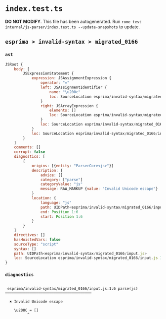 # `index.test.ts`

**DO NOT MODIFY**. This file has been autogenerated. Run `rome test internal/js-parser/index.test.ts --update-snapshots` to update.

## `esprima > invalid-syntax > migrated_0166`

### `ast`

```javascript
JSRoot {
	body: [
		JSExpressionStatement {
			expression: JSAssignmentExpression {
				operator: "="
				left: JSAssignmentIdentifier {
					name: "\u200c"
					loc: SourceLocation esprima/invalid-syntax/migrated_0166/input.js 1:0-1:6 (\u200c)
				}
				right: JSArrayExpression {
					elements: []
					loc: SourceLocation esprima/invalid-syntax/migrated_0166/input.js 1:9-1:11
				}
				loc: SourceLocation esprima/invalid-syntax/migrated_0166/input.js 1:0-1:11
			}
			loc: SourceLocation esprima/invalid-syntax/migrated_0166/input.js 1:0-1:11
		}
	]
	comments: []
	corrupt: false
	diagnostics: [
		{
			origins: [{entity: "ParserCore<js>"}]
			description: {
				advice: []
				category: ["parse"]
				categoryValue: "js"
				message: RAW_MARKUP {value: "Invalid Unicode escape"}
			}
			location: {
				language: "js"
				path: UIDPath<esprima/invalid-syntax/migrated_0166/input.js>
				end: Position 1:6
				start: Position 1:6
			}
		}
	]
	directives: []
	hasHoistedVars: false
	sourceType: "script"
	syntax: []
	path: UIDPath<esprima/invalid-syntax/migrated_0166/input.js>
	loc: SourceLocation esprima/invalid-syntax/migrated_0166/input.js 1:0-2:0
}
```

### `diagnostics`

```

 esprima/invalid-syntax/migrated_0166/input.js:1:6 parse(js) ━━━━━━━━━━━━━━━━━━━━━━━━━━━━━━━━━━━━━━━

  ✖ Invalid Unicode escape

    \u200C = []
          ^


```

